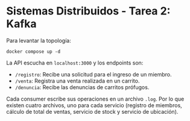 # Sistemas Distribuidos - Tarea 2: Kafka

Para levantar la topología:

```
docker compose up -d
```

La API escucha en `localhost:3000` y los endpoints son:

- `/registro`: Recibe una solicitud para el ingreso de un miembro.
- `/venta`: Registra una venta realizada en un carrito.
- `/denuncia`: Recibe las denuncias de carritos prófugos.

Cada consumer escribe sus operaciones en un archivo `.log`. Por lo que existen cuatro archivos, uno para cada servicio (registro de miembros, cálculo de total de ventas, servicio de stock y servicio de ubicación).